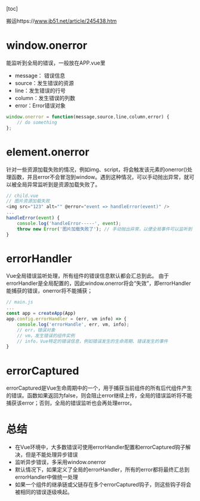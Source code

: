 [toc]

搬运https://www.jb51.net/article/245438.htm

# window.onerror

能监听到全局的错误，一般放在APP.vue里

- message： 错误信息
- source：发生错误的资源
- line：发生错误的行号
- column：发生错误的列数
- error：Error错误对象

```js
window.onerror = function(message,source,line,column,error) {
    // do something
};
```

# element.onerror

针对一些资源加载失败的情况，例如img、script，将会触发该元素的onerror()处理函数，并且error不会冒泡到window。遇到这种情况，可以手动抛出异常，就可以被全局异常监听到是资源加载失败了。

```js
// child.vue
// 图片资源加载失败
<img src="123" alt="" @error="event => handleError(event)" />
...
handleError(event) {
    console.log('handleError-----', event);
    throw new Error('图片加载失败了'); // 手动抛出异常，以便全局事件可以监听到
}
```

# errorHandler

Vue全局错误监听处理，所有组件的错误信息默认都会汇总到此。
由于errorHandler是全局配置的，因此window.onerror将会“失效”，即errorHandler能捕获的错误，onerror将不能捕获；

```js
// main.js
...
const app = createApp(App)
app.config.errorHandler = (err, vm info) => {
    console.log('errorHandle', err, vm, info);
    // err，错误对象
    // vm，发生错误的组件实例
    // info，Vue特定的错误信息，例如错误发生的生命周期、错误发生的事件
}
```

# errorCaptured

errorCaptured是Vue生命周期中的一个，用于捕获当前组件的所有后代组件产生的错误。函数如果返回为false，则会阻止error继续上传，全局的错误监听将不能捕获该error；否则，全局的错误监听也会再处理error。



# 总结

+ 在Vue环境中，大多数错误可使用errorHandler配置和errorCaptured钩子解决，但是不能处理异步错误
+ 监听异步错误，多采用window.onerror
+ 默认情况下，如果定义了全局的errorHandler，所有的error都将最终汇总到errorHandler中做统一处理
+ 如果一个组件的继承链或父链存在多个errorCaptured钩子，则这些钩子将会被相同的错误逐级唤起。

